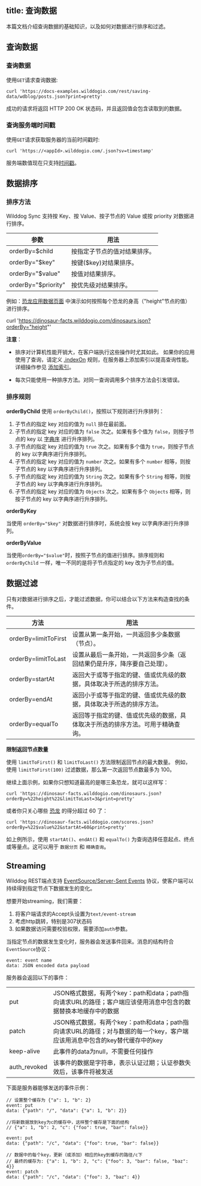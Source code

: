 title:  查询数据
---

本篇文档介绍查询数据的基础知识，以及如何对数据进行排序和过滤。

## 查询数据

### 查询数据

使用`GET`请求查询数据:

```
curl 'https://docs-examples.wilddogio.com/rest/saving-data/wdblog/posts.json?print=pretty'

```

成功的请求将返回 HTTP 200 OK 状态码，并且返回值会包含读取到的数据。

### 查询服务端时间戳

使用`GET`请求获取服务器的当前时间戳时:

```
curl 'https://<appId>.wilddogio.com/.json?sv=timestamp'

```

服务端数值现在只支持[时间戳](http://baike.baidu.com/link?url=VQMFk3ej6ORZFtAhKYF5P6ow_p1XqZ5RgzFHNQFJNgc5U_DCT4nH6MVXkIvSmvO5gLP5DrB7ZsrnZc-2cT5bHa)。

## 数据排序


### 排序方法

Wilddog Sync 支持按 Key、按 Value、按子节点的 Value 或按 priority 对数据进行排序。

参数 | 用法
----  | ----
orderBy=$child | 按指定子节点的值对结果排序。
orderBy="$key" | 按键($key)对结果排序。
orderBy="$value" | 按值对结果排序。
orderBy="$priority" | 按优先级对结果排序。

例如：[恐龙应用数据页面](https://dinosaur-facts.wilddogio.com) 中演示如何按照每个恐龙的身高（"height"节点的值）进行排序。

curl 'https://dinosaur-facts.wilddogio.com/dinosaurs.json?orderBy="height"'

**注意**：

- 排序对计算机性能开销大，在客户端执行这些操作时尤其如此。 如果你的应用使用了查询，请定义 [.indexOn](/api/sync/rule.html#indexOn) 规则，在服务器上添加索引以提高查询性能。详细操作参见 [添加索引](/guide/sync/rules/guide.html#数据索引)。

- 每次只能使用一种排序方法。对同一查询调用多个排序方法会引发错误。

### 排序规则

**orderByChild**
使用 `orderByChild()`，按照以下规则进行升序排列：

1. 子节点的指定 key 对应的值为 `null` 排在最前面。
2. 子节点的指定 key 对应的值为 `false` 次之。如果有多个值为 `false`，则按子节点的 key 以 [字典序](http://baike.baidu.com/view/4670107.htm) 进行升序排列。
3. 子节点的指定 key 对应的值为 `true` 次之。如果有多个值为 `true`，则按子节点的 key 以字典序进行升序排列。
4. 子节点的指定 key 对应的值为 `number` 次之。如果有多个 `number` 相等，则按子节点的 key 以字典序进行升序排列。
5. 子节点的指定 key 对应的值为 `String` 次之。如果有多个 `String` 相等，则按子节点的 key 以字典序进行升序排列。
6. 子节点的指定 key 对应的值为 `Objects` 次之。如果有多个 `Objects` 相等，则按子节点的 key 以字典序进行升序排列。

**orderByKey**

当使用 `orderBy="$key"` 对数据进行排序时，系统会按 key 以字典序进行升序排列。

**orderByValue**

当使用`orderBy="$value"`时，按照子节点的值进行排序。排序规则和 `orderByChild` 一样，唯一不同的是将子节点指定的 key 改为子节点的值。



## 数据过滤

只有对数据进行排序之后，才能过滤数据，你可以结合以下方法来构造查找的条件。

方法 | 用法
---- | ----
orderBy=limitToFirst | 设置从第一条开始，一共返回多少条数据（节点）。
orderBy=limitToLast | 设置从最后一条开始，一共返回多少条（返回结果仍是升序，降序要自己处理）。
orderBy=startAt | 返回大于或等于指定的键、值或优先级的数据，具体取决于所选的排序方法。
orderBy=endAt | 返回小于或等于指定的键、值或优先级的数据，具体取决于所选的排序方法。
orderBy=equalTo | 返回等于指定的键、值或优先级的数据，具体取决于所选的排序方法。可用于精确查询。

**限制返回节点数量**

使用 `limitToFirst()` 和 `limitToLast()` 方法限制返回节点的最大数量。 例如，使用 `limitToFirst(100)` 过滤数据，那么第一次返回节点数最多为 100。

继续上面示例，如果你只想知道最高的是哪三条恐龙，就可以这样写：

```
curl 'https://dinosaur-facts.wilddogio.com/dinosaurs.json?orderBy=%22height%22&limitToLast=3&print=pretty'

```

或者你只关心哪些 [恐龙](https://dinosaur-facts.wilddogio.com/scores) 的得分超过 60 了：

```
curl 'https://dinosaur-facts.wilddogio.com/scores.json?orderBy=%22$value%22&startAt=60&print=pretty'

```

如上例所示，使用 `startAt()`、`endAt()` 和 `equalTo()` 为查询选择任意起点、终点或等量点。这可以用于 `数据分页` 和 `精确查询`。


## Streaming

Wilddog REST端点支持 [EventSource\/Server-Sent Events](http://www.w3.org/TR/eventsource/) 协议，使客户端可以持续得到指定节点下数据发生的变化。

想要开始streaming，我们需要：

1. 将客户端请求的Accept头设置为`text/event-stream`
2. 考虑http跳转，特别是307状态码
3. 如果数据访问需要校验权限，需要添加`auth`参数。

当指定节点的数据发生变化时，服务器会发送事件回来。消息的结构符合`EventSource`协议：

```
event: event name
data: JSON encoded data payload

```

服务器会返回以下的事件：

|               |                                          |
| :------------ | :--------------------------------------- |
| put           | JSON格式数据，有两个key：path和data；path指向请求URL的路径；客户端应该使用消息中包含的数据替换本地缓存中的数据 |
| patch         | JSON格式数据，有两个key：path和data；path指向请求URL的路径；对与数据的每一个key，客户端应该用消息中包含的key替代缓存中的key |
| keep-alive    | 此事件的data为null，不需要任何操作                    |
| auth\_revoked | 该事件的数据是字符串，表示认证过期；认证参数失效后，该事件将被发送        |

下面是服务器能够发送的事件示例：

```
// 设置整个缓存为 {"a": 1, "b": 2}
event: put
data: {"path": "/", "data": {"a": 1, "b": 2}}

//将新数据放到key为c的缓存中，这样整个缓存是下面的结构
// {"a": 1, "b": 2, "c": {"foo": true, "bar": false}}

event: put
data: {"path": "/c", "data": {"foo": true, "bar": false}}

// 数据中的每个key，更新（或添加）相应的key到缓存的路径/c下
// 最终的缓存为: {"a": 1, "b": 2, "c": {"foo": 3, "bar": false, "baz": 4}}
event: patch
data: {"path": "/c", "data": {"foo": 3, "baz": 4}}

```

